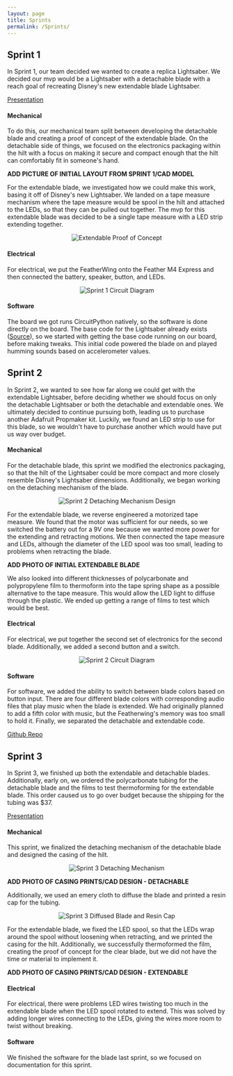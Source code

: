 ```yaml
---
layout: page
title: Sprints
permalink: /Sprints/
---
```


## Sprint 1
In Sprint 1, our team decided we wanted to create a replica Lightsaber. We decided our mvp would be a Lightsaber with a detachable blade with a reach goal of recreating Disney's new extendable blade Lightsaber. 

[Presentation](https://docs.google.com/presentation/d/1-5Kee44TzqyZskYLsyKVEHtzWcdqXS3h8iD9GProHQo/edit?usp=sharing)

#### Mechanical
To do this, our mechanical team split between developing the detachable blade and creating a proof of concept of the extendable blade. On the detachable side of things, we focused on the electronics packaging within the hilt with a focus on making it secure and compact enough that the hilt can comfortably fit in someone's hand.

**ADD PICTURE OF INITIAL LAYOUT FROM SPRINT 1/CAD MODEL**

For the extendable blade, we investigated how we could make this work, basing it off of Disney's new Lightsaber. We landed on a tape measure mechanism where the tape measure would be spool in the hilt and attached to the LEDs, so that they can be pulled out together. The mvp for this extendable blade was decided to be a single tape measure with a LED strip extending together.

<p align="center">
  <img src="../Photos!/sprint1extendable.jpg" alt="Extendable Proof of Concept">
</p>

#### Electrical
For electrical, we put the FeatherWing onto the Feather M4 Express and then connected the battery, speaker, button, and LEDs. 

<p align="center">
  <img src="../Photos!/sprint1electrical.jpg" alt="Sprint 1 Circuit Diagram">
</p>

#### Software
The board we got runs CircuitPython natively, so the software is done directly on the board. The base code for the Lightsaber already exists ([Source](https://learn.adafruit.com/hallowing-lightsaber/program-with-circuitpython)), so we started with getting the base code running on our board, before making tweaks. This initial code powered the blade on and played humming sounds based on accelerometer values.


## Sprint 2
In Sprint 2, we wanted to see how far along we could get with the extendable Lightsaber, before deciding whether we should focus on only the detachable Lightsaber or both the detachable and extendable ones. We ultimately decided to continue pursuing both, leading us to purchase another Adafruit Propmaker kit. Luckily, we found an LED strip to use for this blade, so we wouldn't have to purchase another which would have put us way over budget.

#### Mechanical
For the detachable blade, this sprint we modified the electronics packaging, so that the hilt of the Lightsaber could be more compact and more closely resemble Disney's Lightsaber dimensions. Additionally, we began working on the detaching mechanism of the blade. 

<p align="center">
  <img src="../Photos!/sprint2detachabledesign.png" alt="Sprint 2 Detaching Mechanism Design">
</p>

For the extendable blade, we reverse engineered a motorized tape measure. We found that the motor was sufficient for our needs, so we switched the battery out for a 9V one because we wanted more power for the extending and retracting motions. We then connected the tape measure and LEDs, although the diameter of the LED spool was too small, leading to problems when retracting the blade. 

**ADD PHOTO OF INITIAL EXTENDABLE BLADE**

We also looked into different thicknesses of polycarbonate and polypropylene film to thermoform into the tape spring shape as a possible alternative to the tape measure. This would allow the LED light to diffuse through the plastic. We ended up getting a range of films to test which would be best.

#### Electrical
For electrical, we put together the second set of electronics for the second blade. Additionally, we added a second button and a switch.

<p align="center">
  <img src="../Photos!/sprint2electrical.png" alt="Sprint 2 Circuit Diagram">
</p>

#### Software
For software, we added the ability to switch between blade colors based on button input. There are four different blade colors with corresponding audio files that play music when the blade is extended. We had originally planned to add a fifth color with music, but the Featherwing's memory was too small to hold it. Finally, we separated the detachable and extendable code.

[Github Repo](https://github.com/nabihestefan/Lightsaber)

## Sprint 3
In Sprint 3, we finished up both the extendable and detachable blades. Additionally, early on, we ordered the polycarbonate tubing for the detachable blade and the films to test thermoforming for the extendable blade. This order caused us to go over budget because the shipping for the tubing was $37. 

[Presentation](https://docs.google.com/presentation/d/1FsrQfatEuBN9W9HeRLlkH6D4EyJWSfqdYsHG7buiOm8/edit?usp=sharing)
 
#### Mechanical
This sprint, we finalized the detaching mechanism of the detachable blade and designed the casing of the hilt. 

<p align="center">
  <img src="../Photos!/sprint3detachableprinted.jpg" alt="Sprint 3 Detaching Mechanism">
</p>

**ADD PHOTO OF CASING PRINTS/CAD DESIGN - DETACHABLE**

Additionally, we used an emery cloth to diffuse the blade and printed a resin cap for the tubing.

<p align="center">
  <img src="../Photos!/sprint3diffusedblade.jpg" alt="Sprint 3 Diffused Blade and Resin Cap">
</p>

For the extendable blade, we fixed the LED spool, so that the LEDs wrap around the spool without loosening when retracting, and we printed the casing for the hilt. Additionally, we successfully thermoformed the film, creating the proof of concept for the clear blade, but we did not have the time or material to implement it. 

**ADD PHOTO OF CASING PRINTS/CAD DESIGN - EXTENDABLE**

#### Electrical
For electrical, there were problems LED wires twisting too much in the extendable blade when the LED spool rotated to extend. This was solved by adding longer wires connecting to the LEDs, giving the wires more room to twist without breaking. 

#### Software
We finished the software for the blade last sprint, so we focused on documentation for this sprint.
